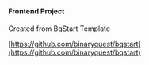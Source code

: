 #### Frontend Project  
Created from BqStart Template  


[https://github.com/binaryquest/bqstart](https://github.com/binaryquest/bqstart)
